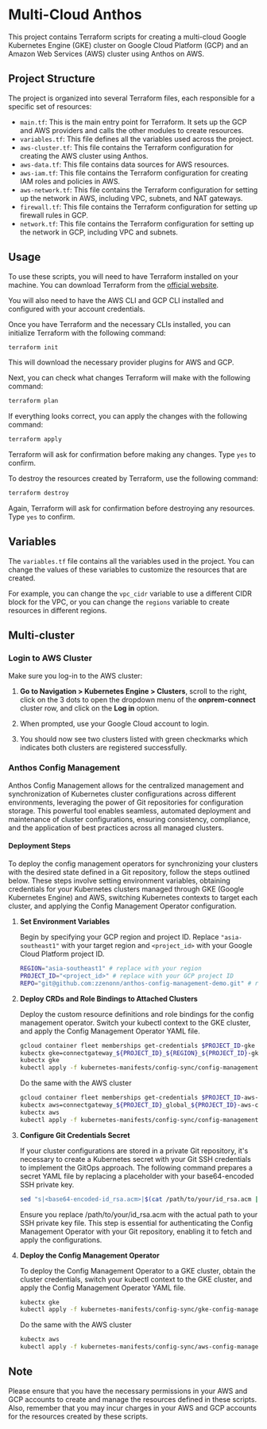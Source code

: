 # Multi-Cloud Anthos

This project contains Terraform scripts for creating a multi-cloud Google Kubernetes Engine (GKE) cluster on Google Cloud Platform (GCP) and an Amazon Web Services (AWS) cluster using Anthos on AWS.

## Project Structure

The project is organized into several Terraform files, each responsible for a specific set of resources:

- `main.tf`: This is the main entry point for Terraform. It sets up the GCP and AWS providers and calls the other modules to create resources.
- `variables.tf`: This file defines all the variables used across the project.
- `aws-cluster.tf`: This file contains the Terraform configuration for creating the AWS cluster using Anthos.
- `aws-data.tf`: This file contains data sources for AWS resources.
- `aws-iam.tf`: This file contains the Terraform configuration for creating IAM roles and policies in AWS.
- `aws-network.tf`: This file contains the Terraform configuration for setting up the network in AWS, including VPC, subnets, and NAT gateways.
- `firewall.tf`: This file contains the Terraform configuration for setting up firewall rules in GCP.
- `network.tf`: This file contains the Terraform configuration for setting up the network in GCP, including VPC and subnets.

## Usage

To use these scripts, you will need to have Terraform installed on your machine. You can download Terraform from the [official website](https://www.terraform.io/downloads.html).

You will also need to have the AWS CLI and GCP CLI installed and configured with your account credentials.

Once you have Terraform and the necessary CLIs installed, you can initialize Terraform with the following command:

```bash
terraform init
```

This will download the necessary provider plugins for AWS and GCP.

Next, you can check what changes Terraform will make with the following command:

```bash
terraform plan
```

If everything looks correct, you can apply the changes with the following command:

```bash
terraform apply
```

Terraform will ask for confirmation before making any changes. Type `yes` to confirm.

To destroy the resources created by Terraform, use the following command:

```bash
terraform destroy
```

Again, Terraform will ask for confirmation before destroying any resources. Type `yes` to confirm.

## Variables

The `variables.tf` file contains all the variables used in the project. You can change the values of these variables to customize the resources that are created.

For example, you can change the `vpc_cidr` variable to use a different CIDR block for the VPC, or you can change the `regions` variable to create resources in different regions.

## Multi-cluster

### Login to AWS Cluster
Make sure you log-in to the AWS cluster:

1. **Go to Navigation > Kubernetes Engine > Clusters**, scroll to the right, click on the 3 dots to open the dropdown menu of the **onprem-connect** cluster row, and click on the **Log in** option.

2. When prompted, use your Google Cloud account to login.

3. You should now see two clusters listed with green checkmarks which indicates both clusters are registered successfully.


### Anthos Config Management

Anthos Config Management allows for the centralized management and synchronization of Kubernetes cluster configurations across different environments, leveraging the power of Git repositories for configuration storage. This powerful tool enables seamless, automated deployment and maintenance of cluster configurations, ensuring consistency, compliance, and the application of best practices across all managed clusters.

#### Deployment Steps

To deploy the config management operators for synchronizing your clusters with the desired state defined in a Git repository, follow the steps outlined below. These steps involve setting environment variables, obtaining credentials for your Kubernetes clusters managed through GKE (Google Kubernetes Engine) and AWS, switching Kubernetes contexts to target each cluster, and applying the Config Management Operator configuration.

1. **Set Environment Variables**

   Begin by specifying your GCP region and project ID. Replace `"asia-southeast1"` with your target region and `<project_id>` with your Google Cloud Platform project ID.

   ```sh
   REGION="asia-southeast1" # replace with your region
   PROJECT_ID="<project_id>" # replace with your GCP project ID
   REPO="git@github.com:zzenonn/anthos-config-management-demo.git" # replace with your own Git repository
   ```
2. **Deploy CRDs and Role Bindings to Attached Clusters**

    Deploy the custom resource definitions and role bindings for the config management operator. Switch your kubectl context to the GKE cluster, and apply the Config Management Operator YAML file.

    ```sh
    gcloud container fleet memberships get-credentials $PROJECT_ID-gke --project $PROJECT_ID
    kubectx gke=connectgateway_${PROJECT_ID}_${REGION}_${PROJECT_ID}-gke
    kubectx gke
    kubectl apply -f kubernetes-manifests/config-sync/config-management-operator.yaml
    ```

    Do the same with the AWS cluster
    ```sh
    gcloud container fleet memberships get-credentials $PROJECT_ID-aws-cluster --project $PROJECT_ID
    kubectx aws=connectgateway_${PROJECT_ID}_global_${PROJECT_ID}-aws-cluster
    kubectx aws
    kubectl apply -f kubernetes-manifests/config-sync/config-management-operator.yaml
    ```

3. **Configure Git Credentials Secret**

    If your cluster configurations are stored in a private Git repository, it's necessary to create a Kubernetes secret with your Git SSH credentials to implement the GitOps approach. The following command prepares a secret YAML file by replacing a placeholder with your base64-encoded SSH private key.

    ```sh
    sed "s|<base64-encoded-id_rsa.acm>|$(cat /path/to/your/id_rsa.acm | base64 | tr -d '\n')|g" kubernetes-manifests/config-sync/gitops-secret-ssh.yaml > kubernetes-manifests/config-sync/gitops-secret-ssh-filled.yaml
    ```
    Ensure you replace /path/to/your/id_rsa.acm with the actual path to your SSH private key file. This step is essential for authenticating the Config Management Operator with your Git repository, enabling it to fetch and apply the configurations.

4. **Deploy the Config Management Operator**

    To deploy the Config Management Operator to a GKE cluster, obtain the cluster credentials, switch your kubectl context to the GKE cluster, and apply the Config Management Operator YAML file.

    ```sh
    kubectx gke
    kubectl apply -f kubernetes-manifests/config-sync/gke-config-management.yaml
    ```

    Do the same with the AWS cluster
    ```sh
    kubectx aws
    kubectl apply -f kubernetes-manifests/config-sync/aws-config-management.yaml
    ```

## Note

Please ensure that you have the necessary permissions in your AWS and GCP accounts to create and manage the resources defined in these scripts. Also, remember that you may incur charges in your AWS and GCP accounts for the resources created by these scripts.
